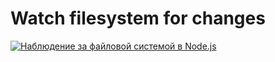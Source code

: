 # Watch filesystem for changes

[![Наблюдение за файловой системой в Node.js](https://img.youtube.com/vi/29QINR9rruQ/0.jpg)](https://www.youtube.com/watch?v=29QINR9rruQ)
